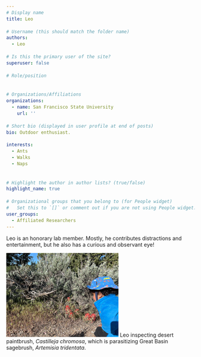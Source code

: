 ```yaml
---
# Display name
title: Leo

# Username (this should match the folder name)
authors:
  - Leo

# Is this the primary user of the site?
superuser: false

# Role/position


# Organizations/Affiliations
organizations:
  - name: San Francisco State University
    url: ''

# Short bio (displayed in user profile at end of posts)
bio: Outdoor enthusiast. 

interests:
  - Ants
  - Walks
  - Naps
  

# Highlight the author in author lists? (true/false)
highlight_name: true

# Organizational groups that you belong to (for People widget)
#   Set this to `[]` or comment out if you are not using People widget.
user_groups:
  - Affiliated Researchers
---
```


Leo is an honorary lab member. 
Mostly, he contributes distractions and entertainment, but he also has a curious and observant eye!

<img src="Leo_Castilleja.jpg" alt="Leo inspecting desert paintbrush, <i>Castilleja chromosa</i>, which is parasitizing Great Basin sagebrush, <i>Artemisia tridentata</i>" width="300"/>
Leo inspecting desert paintbrush, <i>Castilleja chromosa</i>, which is parasitizing Great Basin sagebrush, <i>Artemisia tridentata</i>.
